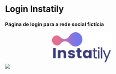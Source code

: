 # Login Instatily
### Página de login para a rede social fictícia
<div class="logo"  align="center">
<img src="./img/logo.svg" class="login__logo" height="100"/>
</div>



<img src="https://user-images.githubusercontent.com/89716594/195474714-ede1ffe4-5c00-4ca1-9af9-ec7b26f0f6d8.png"/>
